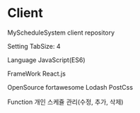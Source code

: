 # Client

MyScheduleSystem client repository

Setting
    TabSize: 4

Language
    JavaScript(ES6)

FrameWork
    React.js

OpenSource
    fortawesome
    Lodash
    PostCss

Function
    개인 스케쥴 관리(수정, 추가, 삭제)